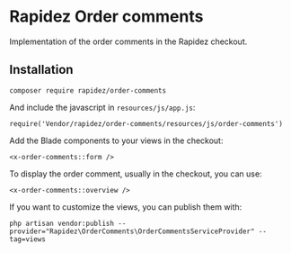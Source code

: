 # Rapidez Order comments
Implementation of the order comments in the Rapidez checkout.

## Installation
```
composer require rapidez/order-comments
```

And include the javascript in `resources/js/app.js`:
```
require('Vendor/rapidez/order-comments/resources/js/order-comments')
```

Add the Blade components to your views in the checkout:
```
<x-order-comments::form />
```

To display the order comment, usually in the checkout, you can use:
```
<x-order-comments::overview />
```


If you want to customize the views, you can publish them with:
```
php artisan vendor:publish --provider="Rapidez\OrderComments\OrderCommentsServiceProvider" --tag=views
```


